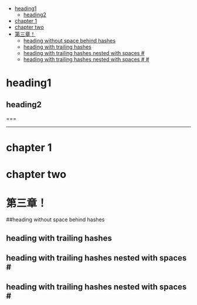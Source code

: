 
<!-- vim-markdown-toc GFM -->
* [heading1](#heading1)
    * [heading2](#heading2)
* [chapter 1](#chapter-1)
* [chapter       two](#chapter-------two)
* [第三章！](#第三章)
    * [heading without space behind hashes](#heading-without-space-behind-hashes)
    * [heading with trailing hashes](#heading-with-trailing-hashes)
    * [heading with trailing hashes nested with spaces #](#heading-with-trailing-hashes-nested-with-spaces-)
    * [heading with trailing hashes nested with spaces # #](#heading-with-trailing-hashes-nested-with-spaces--)

<!-- vim-markdown-toc -->

heading1
===

heading2
--

===

---

# chapter 1

#     chapter       two  

# 第三章！

##heading without space behind hashes

## heading with trailing hashes ##

## heading with trailing hashes nested with spaces # #

## heading with trailing hashes nested with spaces # #  
